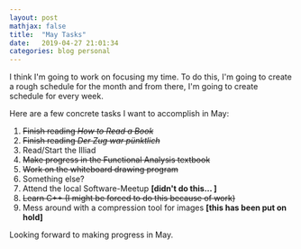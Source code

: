 ```yaml
---
layout: post
mathjax: false
title:  "May Tasks"
date:   2019-04-27 21:01:34
categories: blog personal
---
```


I think I'm going to work on focusing my time. To do this, I'm going to create
a rough schedule for the month and from there, I'm going to create  schedule
for every week.

Here are a few concrete tasks I want to accomplish in May:
1. ~~Finish reading *How to Read a Book*~~
2. ~~Finish reading *Der Zug war pünktlich*~~
3. Read/Start the Illiad
4. ~~Make progress in the Functional Analysis textbook~~
5. ~~Work on the whiteboard drawing program~~
7. Something else?
8. Attend the local Software-Meetup **[didn't do this... ]**
9. ~~Learn C++ (I might be forced to do this because of work)~~
10. Mess around with a compression tool for images **[this has been put on
    hold]**

Looking forward to making progress in May.
